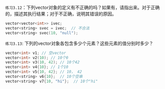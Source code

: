 `练习3.12`：下列vector对象的定义有不正确的吗？如果有，请指出来。对于正确的，描述其执行结果；对于不正确，说明其错误的原因。
```cpp
vector<vector<int>> ivec;
vector<string> svec = ivec;  // 不合法
vector<string> svec(10, "null");
```

`练习3.13`: 下列的vector对象各包含多少个元素？这些元素的值分别时多少？
```cpp
vector<int> v1; // 空vector
vector<int> v2(10); // 10个0
vector<int> v3(10, 42); // 10个42
vector<int> v4{10}; // 1个10
vector<int> v5{10, 42}; // 10， 42 
vector<string> v6{10};  // 10个空串
vector<string> v7{10, "hi"};  // 10个"hi"
```
